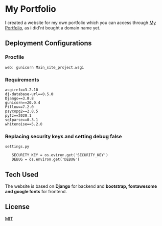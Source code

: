 # My Portfolio
I created a website for my own portfolio which you can access through <a href='https://mydigitalprofile.herokuapp.com'>My Portfolio</a>, as i did'nt bought a domain name yet.

## Deployment Configurations
### Procfile
```web: gunicorn Main_site_project.wsgi```

### Requirements
```
asgiref==3.2.10
dj-database-url==0.5.0
Django==3.0.8
gunicorn==20.0.4
Pillow==7.2.0
psycopg2==2.8.5
pytz==2020.1
sqlparse==0.3.1
whitenoise==5.2.0
```
### Replacing security keys and setting debug false
```
settings.py

   SECURITY_KEY = os.eviron.get('SECURITY_KEY')
   DEBUG = os.environ.get('DEBUG')
```

## Tech Used
The website is based on **Django** for backend and **bootstrap, fontawesome and google fonts** for frontend.

## License
[MIT](https://choosealicense.com/licenses/mit/)
